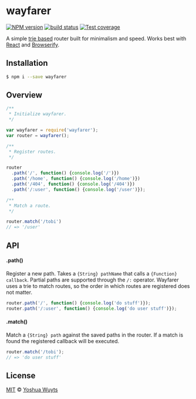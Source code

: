 # wayfarer
[![NPM version][npm-image]][npm-url] [![build status][travis-image]][travis-url] [![Test coverage][coveralls-image]][coveralls-url]

A simple [trie based](https://github.com/jonathanong/routington/) 
router built for minimalism and speed. Works best with 
[React](facebook.github.io/react) and [Browserify](github.com/substack/browserify).

## Installation
```bash
$ npm i --save wayfarer
```

## Overview
```js
/**
 * Initialize wayfarer.
 */

var wayfarer = require('wayfarer');
var router = wayfarer();

/**
 * Register routes.
 */

router
  .path('/', function() {console.log('/')})
  .path('/home', function() {console.log('/home')})
  .path('/404', function() {console.log('/404')})
  .path('/:user', function() {console.log('/user')});

/**
 * Match a route.
 */

router.match('/tobi')
// => '/user'
```

## API
#### .path()
Register a new path. Takes a `{String} pathName` that calls a `{Function} callback`.
Partial paths are supported through the `/:` operator. Wayfarer uses a trie
to match routes, so the order in which routes are registered does not matter.
```js
router.path('/', function() {console.log('do stuff')});
router.path('/:user', function() {console.log('do user stuff')});
```

#### .match()
Match a `{String} path` against the saved paths in the router. If a match is found
the registered callback will be executed.
```js
router.match('/tobi');
// => 'do user stuff'
```

## License
[MIT](https://tldrlegal.com/license/mit-license) © [Yoshua Wuyts](i@yoshuawuyts.com)

[npm-image]: https://img.shields.io/npm/v/wayfarer.svg?style=flat
[npm-url]: https://npmjs.org/package/wayfarer
[travis-image]: https://img.shields.io/travis/yoshuawuyts/wayfarer.svg?style=flat
[travis-url]: https://travis-ci.org/yoshuawuyts/wayfarer
[coveralls-image]: https://img.shields.io/coveralls/yoshuawuyts/wayfarer.svg?style=flat
[coveralls-url]: https://coveralls.io/r/yoshuawuyts/wayfarer?branch=master